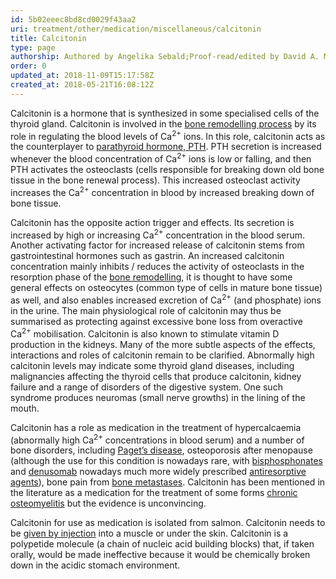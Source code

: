 ```yaml
---
id: 5b02eeec8bd8cd0029f43aa2
uri: treatment/other/medication/miscellaneous/calcitonin
title: Calcitonin
type: page
authorship: Authored by Angelika Sebald;Proof-read/edited by David A. Mitchell
order: 0
updated_at: 2018-11-09T15:17:58Z
created_at: 2018-05-21T16:08:12Z
---
```


<p>Calcitonin is a hormone that is synthesized in some specialised
    cells of the thyroid gland. Calcitonin is involved in the
    <a href="/diagnosis/a-z/necrosis/hard/detailed">bone remodelling process</a>    by its role in regulating the blood levels of Ca<sup>2+</sup>    ions. In this role, calcitonin acts as the counterplayer
    to <a href="/treatment/other/medication/miscellaneous/pth">parathyroid hormone, PTH</a>.
    PTH secretion is increased whenever the blood concentration
    of Ca<sup>2+</sup> ions is low or falling, and then PTH activates
    the osteoclasts (cells responsible for breaking down old
    bone tissue in the bone renewal process). This increased
    osteoclast activity increases the Ca<sup>2+</sup> concentration
    in blood by increased breaking down of bone tissue.</p>
<p>Calcitonin has the opposite action trigger and effects. Its secretion
    is increased by high or increasing Ca<sup>2+</sup> concentration
    in the blood serum. Another activating factor for increased
    release of calcitonin stems from gastrointestinal hormones
    such as gastrin. An increased calcitonin concentration mainly
    inhibits / reduces the activity of osteoclasts in the resorption
    phase of the <a href="/diagnosis/a-z/necrosis/hard/detailed">bone remodelling</a>,
    it is thought to have some general effects on osteocytes
    (common type of cells in mature bone tissue) as well, and
    also enables increased excretion of Ca<sup>2+</sup> (and
    phosphate) ions in the urine. The main physiological role
    of calcitonin may thus be summarised as protecting against
    excessive bone loss from overactive Ca<sup>2+</sup> mobilisation.
    Calcitonin is also known to stimulate vitamin D production
    in the kidneys. Many of the more subtle aspects of the effects,
    interactions and roles of calcitonin remain to be clarified.
    Abnormally high calcitonin levels may indicate some thyroid
    gland diseases, including malignancies affecting the thyroid
    cells that produce calcitonin, kidney failure and a range
    of disorders of the digestive system. One such syndrome produces
    neuromas (small nerve growths) in the lining of the mouth.</p>
<p>Calcitonin has a role as medication in the treatment of hypercalcaemia
    (abnormally high Ca<sup>2+</sup> concentrations in blood
    serum) and a number of bone disorders, including <a href="/diagnosis/a-z/bone-lesion/more-info">Paget’s disease</a>,
    osteoporosis after menopause (although the use for this condition
    is nowadays rare, with <a href="/treatment/other/medication/miscellaneous/bisphosphonates">bisphosphonates</a>    and <a href="/treatment/other/medication/miscellaneous/denusomab">denusomab</a>    nowadays much more widely prescribed <a href="/treatment/other/medication/miscellaneous/antiresorptive">antiresorptive agents</a>),
    bone pain from <a href="/diagnosis/a-z/tumour/metastases">bone metastases</a>.
    Calcitonin has been mentioned in the literature as a medication
    for the treatment of some forms <a href="/diagnosis/a-z/bone-lesion/more-info">chronic osteomyelitis</a>    but the evidence is unconvincing.</p>
<p>Calcitonin for use as medication is isolated from salmon. Calcitonin
    needs to be <a href="/treatment/other/medication/delivery/more-info">given by injection</a>    into a muscle or under the skin. Calcitonin is a polypetide
    molecule (a chain of nucleic acid building blocks) that,
    if taken orally, would be made ineffective because it would
    be chemically broken down in the acidic stomach environment.
     </p>
